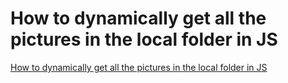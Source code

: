 # How to dynamically get all the pictures in the local folder in JS
[How to dynamically get all the pictures in the local folder in JS](https://aiwithcloud.com/2022/09/19/how_to_dynamically_get_all_the_pictures_in_the_local_folder_in_js/)